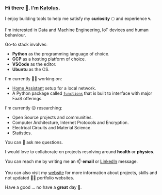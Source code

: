 ### Hi there 👋. I'm [Katolus](https://twitter.com/Katolinho). 

I enjoy building tools to help me satisfy my **curiosity** 🌕 and experience 🌀. 

I'm interested in Data and Machine Engineering, IoT devices and human behaviour.

Go-to stack involves: 
- **Python** as the programming language of choice. 
- **GCP** as a hosting platform of choice.
- **VSCode** as the editor.
- **Ubuntu** as the OS.

I'm currently 👷‍♂️ working on: 
 - [Home Assistant](https://www.home-assistant.io/) setup for a local network.
 - A Python package called [`functions`](https://github.com/Katolus/functions) that is built to interface with major FaaS offerings.

I'm currently 😑 researching:
- Open Source projects and communities.
- Computer Architecture, Internet Protocols and Encryption.
- Electrical Circuits and Material Science.
- Statistics.

You can 💬 ask me questions.

I would love to collaborate on projects resolving around **health** or **physics**.

You can reach me by writing me an 📫 **email** or [LinkedIn](https://www.linkedin.com/in/piotr-katolik/) message. 

You can also visit my [website](https://katol.dev) for more information about projects, skills and not updated 👨‍💻 portfolio websites. 

Have a good ... no have a **great** day 💙. 

<!--
**Katolus/Katolus** is a ✨ _special_ ✨ repository because its `README.md` (this file) appears on your GitHub profile.

Here are some ideas to get you started:

- 🔭 I’m currently working on ...
- 🌱 I’m currently learning ...
- 👯 I’m looking to collaborate on ...
- 🤔 I’m looking for help with ...
-  Ask me about ...
-  How to reach me: ...
- 😄 Pronouns: ...
- ⚡ Fun fact: ...
-->
